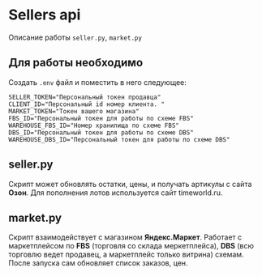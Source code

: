# Sellers api
Описание работы `seller.py`, `market.py`

## Для работы необходимо
Создать `.env` файл и поместить в него следующее:
```text
SELLER_TOKEN="Персональный токен продавца"
CLIENT_ID="Персональный id номер клиента. "
MARKET_TOKEN="Токен вашего магазина"
FBS_ID="Персональный токен для работы по схеме FBS"
WAREHOUSE_FBS_ID="Номер хранилища по схеме FBS"
DBS_ID="Персональный токен для работы по схеме DBS"
WAREHOUSE_DBS_ID="Персональный токен для работы по схеме DBS"
```


## seller.py
Скрипт может обновлять остатки, цены, и получать артикулы с сайта **Озон**. Для пополнения лотов используется сайт timeworld.ru.

## market.py
Скрипт взаимодействует с магазином **Яндекс.Маркет**. Работает с маркетплейсом по **FBS** (торговля со склада меркетплейса), **DBS** (всю торговлю ведет продавец, а маркетплейс только витрина) схемам.
После запуска сам обновляет список заказов, цен.

